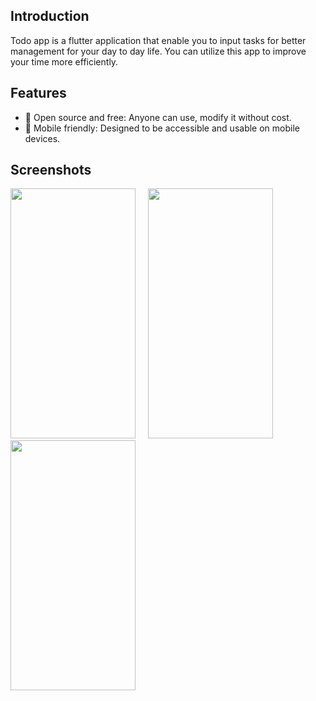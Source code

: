 ## Introduction

Todo app is a flutter application that enable you to input tasks for better management for your day to day life.
You can utilize this app to improve your time more efficiently.

## Features
- 📖 Open source and free: Anyone can use, modify it without cost.
- 📱 Mobile friendly: Designed to be accessible and usable on mobile devices.


## Screenshots
<img src="https://cdn.discordapp.com/attachments/1087031595438968853/1092490939987140639/Screenshot_1680540183.png" width="200" height="400">&nbsp;&nbsp;&nbsp;&nbsp;&nbsp;<img src="https://cdn.discordapp.com/attachments/1087031595438968853/1092490915341402112/Screenshot_1680540032.png" width="200" height="400">&nbsp;&nbsp;&nbsp;&nbsp;&nbsp;<img src="https://cdn.discordapp.com/attachments/1087031595438968853/1092491003132387429/Screenshot_1680540191.png" width="200" height="400">





